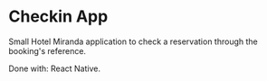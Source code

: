 # Checkin App

Small Hotel Miranda application to check a reservation through the booking's reference.

 Done with: React Native. 

